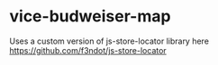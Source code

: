 # vice-budweiser-map

Uses a custom version of js-store-locator library here https://github.com/f3ndot/js-store-locator
